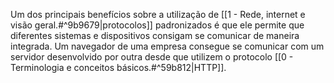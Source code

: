 Um dos principais benefícios sobre a utilização de [[1 - Rede, internet e visão geral.#^9b9679|protocolos]] padronizados é que ele permite que diferentes sistemas e dispositivos consigam se comunicar de maneira integrada. Um navegador de uma empresa consegue se comunicar com um servidor desenvolvido por outra desde que utilizem o protocolo [[0 - Terminologia e conceitos básicos.#^59b812|HTTP]].
